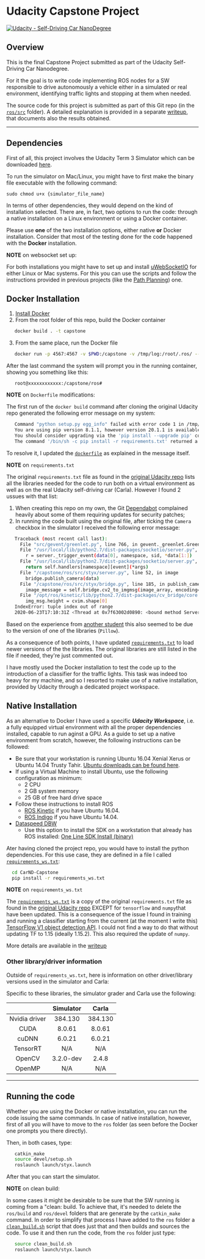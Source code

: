 # Udacity Capstone Project 
[![Udacity - Self-Driving Car NanoDegree](https://s3.amazonaws.com/udacity-sdc/github/shield-carnd.svg)](http://www.udacity.com/drive)

Overview
---

This is the final Capstone Project submitted as part of the Udacity Self-Driving Car Nanodegree.

For it the goal is to write code implementing ROS nodes for a SW responsible to drive autonomously a vehicle either in a simulated or real environment, identifying traffic lights and stopping at them when needed.

The source code for this project is submitted as part of this Git repo (in the [`ros/src`](/ros/src) folder). A detailed explanation is provided in a separate [writeup](Capstone_writeup.md), that documents also the results obtained.  

---

Dependencies
---
First of all, this project involves the Udacity Term 3 Simulator which can be downloaded [here](https://github.com/udacity/CarND-Capstone/releases).

To run the simulator on Mac/Linux, you might have to first make the binary file executable with the following command:
```shell
sudo chmod u+x {simulator_file_name}
```

In terms of other dependencies, they would depend on the kind of installation selected. There are, in fact, two options to run the code: through a native installation on a Linux environment or using a Docker container.

Please use **one** of the two installation options, either native **or** Docker installation. Consider that most of the testing done for the code happened with the **Docker** installation.

**NOTE** on websocket set up: 

For both installations you might have to set up and install [uWebSocketIO](https://github.com/uWebSockets/uWebSockets) for either Linux or Mac systems. For this you can use the scripts and follow the instructions provided in previous projects (like the [Path Planning](https://github.com/russom/CarND-P7-Path-Planning)) one. 

Docker Installation
---

1. [Install Docker](https://docs.docker.com/engine/installation/)
2. From the root folder of this repo, build the Docker container

```bash
   docker build . -t capstone
```

3. From the same place, run the Docker file

```bash
   docker run -p 4567:4567 -v $PWD:/capstone -v /tmp/log:/root/.ros/ --rm -it capstone
```

After the last command the system will prompt you in the running container, showing you something like this:

```
   root@xxxxxxxxxxxx:/capstone/ros#
```

**NOTE** on `Dockerfile` modifications:

The first run of the `docker build` command after cloning the original Udacity repo generated the following error message on my system:

```bash
   Command "python setup.py egg_info" failed with error code 1 in /tmp/pip-build-BTDEEY/markdown/
   You are using pip version 8.1.1, however version 20.1.1 is available.
   You should consider upgrading via the 'pip install --upgrade pip' command.
   The command '/bin/sh -c pip install -r requirements.txt' returned a non-zero code: 1
```

To resolve it, I updated the [`dockerfile`](./Dockerfile) as explained in the message itself.

**NOTE** on `requirements.txt`

The original `requirements.txt` file as found in the [original Udacity repo](https://github.com/udacity/CarND-Capstone) lists all the libraries needed for the code to run both on a virtual environment as well as on the real Udacity self-driving car (Carla). However I found 2 ussues with that list:

1) When creating this repo on my own, the Git [Dependabot](https://dependabot.com/) complained heavily about some of them requiring updates for security patches;
1) In running the code built using the original file, after ticking the `Camera` checkbox in the simulator I received the following error message:

```bash
   Traceback (most recent call last):
     File "src/gevent/greenlet.py", line 766, in gevent._greenlet.Greenlet.run
     File "/usr/local/lib/python2.7/dist-packages/socketio/server.py", line 651, in _handle_event_internal
       r = server._trigger_event(data[0], namespace, sid, *data[1:])
     File "/usr/local/lib/python2.7/dist-packages/socketio/server.py", line 680, in _trigger_event 
       return self.handlers[namespace][event](*args)
     File "/capstone/ros/src/styx/server.py", line 52, in image 
       bridge.publish_camera(data)
     File "/capstone/ros/src/styx/bridge.py", line 185, in publish_camera
       image_message = self.bridge.cv2_to_imgmsg(image_array, encoding="rgb8")
     File "/opt/ros/kinetic/lib/python2.7/dist-packages/cv_bridge/core.py", line 248, in cv2_to_imgmsg 
       img_msg.height = cvim.shape[0]
   IndexError: tuple index out of range
   2020-06-23T17:10:31Z <Thread at 0x7f63002d0890: <bound method Server._handle_event_internal of <socketio.server.Server object at 0x7f63224e9f10>>(<socketio.server.Server object at 0x7f63224e9f10>, '1d195dbc19384fa6b14ac8c5e608525b', [u'image', {u'image': u'/9j/4AAQSkZJRgABAQAAAQABAA, '/', None)> failed with IndexError
```

Based on the experience from [another student](https://github.com/Horki/CarND-Capstone) this also seemed to be due to the version of one of the libraries (`Pillow`).

As a consequence of both points, I have updated [`requirements.txt`](./requirements.txt) to load newer versions of the the libraries. The original libraries are still listed in the file if needed, they're just commented out.

I have mostly used the Docker installation to test the code up to the introduction of a classifier for the traffic lights. This task was indeed too heavy for my machine, and so I resorted to make use of a native installation, provided by Udacity through a dedicated project workspace. 

Native Installation
---

As an alternative to Docker I have used a specific ***Udacity Workspace***, i.e. a fully equipped virtual environment with all the proper dependencies installed, capable to run aginst a GPU. As a guide to set up a native environment from scratch, however, the following instructions can be followed:

* Be sure that your workstation is running Ubuntu 16.04 Xenial Xerus or Ubuntu 14.04 Trusty Tahir. [Ubuntu downloads can be found here](https://www.ubuntu.com/download/desktop).
* If using a Virtual Machine to install Ubuntu, use the following configuration as minimum:
  * 2 CPU
  * 2 GB system memory
  * 25 GB of free hard drive space
* Follow these instructions to install ROS
  * [ROS Kinetic](http://wiki.ros.org/kinetic/Installation/Ubuntu) if you have Ubuntu 16.04.
  * [ROS Indigo](http://wiki.ros.org/indigo/Installation/Ubuntu) if you have Ubuntu 14.04.
* [Dataspeed DBW](https://bitbucket.org/DataspeedInc/dbw_mkz_ros)
  * Use this option to install the SDK on a workstation that already has ROS installed: [One Line SDK Install (binary)](https://bitbucket.org/DataspeedInc/dbw_mkz_ros/src/81e63fcc335d7b64139d7482017d6a97b405e250/ROS_SETUP.md?fileviewer=file-view-default)
  
Ater having cloned the project repo, you would have to install the python dependencies. For this use case, they are defined in a file I called [`requirements_ws.txt`](./requirements_ws.txt):

```bash
  cd CarND-Capstone
  pip install -r requirements_ws.txt
```

**NOTE** on `requirements_ws.txt`

The [`requirements_ws.txt`](./requirements_ws.txt) is a copy of the original `requirements.txt` file as found in the [original Udacity repo](https://github.com/udacity/CarND-Capstone) EXCEPT for `tensorflow` and `numpy`that have been updated. This is a consequence of the issue I found in training and running a classifier starting from the current (at the moment I write this) [TensorFlow V1 object detection API](https://github.com/tensorflow/models/blob/master/research/object_detection/g3doc/tf1.md). I could not find a way to do that without updating TF to 1.15 (ideally 1.15.2). This also required the update of `numpy`.

More details are available in the [writeup](Capstone_writeup.md#training-of-a-classifier)

### Other library/driver information
Outside of `requirements_ws.txt`, here is information on other driver/library versions used in the simulator and Carla:

Specific to these libraries, the simulator grader and Carla use the following:

|        | Simulator | Carla  |
| :-----------: |:-------------:| :-----:|
| Nvidia driver | 384.130 | 384.130 |
| CUDA | 8.0.61 | 8.0.61 |
| cuDNN | 6.0.21 | 6.0.21 |
| TensorRT | N/A | N/A |
| OpenCV | 3.2.0-dev | 2.4.8 |
| OpenMP | N/A | N/A |

---

Running the code
---

Whether you are using the Docker or native installation, you can run the code issuing the same commands. In case of native installation, however, first of all you will have to move to the `ros` folder (as seen before the Docker one prompts you there directly). 

Then, in both cases, type:

```bash
   catkin_make
   source devel/setup.sh
   roslaunch launch/styx.launch
```

After that you can start the simulator.

**NOTE** on clean build: 

In some cases it might be desirable to be sure that the SW running is coming from a "clean: build. To achieve that, it's needed to delete the `ros/build` and `ros/devel` folders that are generate by the `catkin_make` command. In order to simplify that process I have added to the `ros` folder a [`clean_build.sh`](./ros/clean_build.sh) script that does just that and then builds and sources the code. To use it and then run the code, from the `ros` folder just type:

```bash
   source clean_build.sh
   roslaunch launch/styx.launch
```
